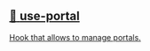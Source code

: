 ## [📄️<!-- --> <!-- -->use-portal](/react-native-teleport/pr-preview/pr-12/docs/api/hooks/use-portal.md)

[Hook that allows to manage portals.](/react-native-teleport/pr-preview/pr-12/docs/api/hooks/use-portal.md)
